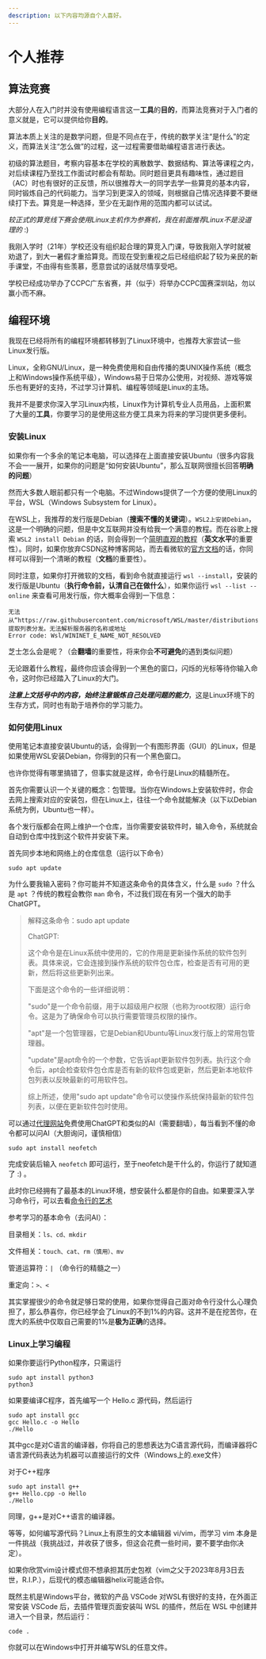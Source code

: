 ```yaml
---
description: 以下内容均源自个人喜好。
---
```


# 个人推荐

## 算法竞赛

大部分人在入门时并没有使用编程语言这一**工具**的**目的**，而算法竞赛对于入门者的意义就是，它可以提供给你**目的**。

算法本质上关注的是数学问题，但是不同点在于，传统的数学关注“是什么”的定义，而算法关注“怎么做”的过程，这一过程需要借助编程语言进行表达。

初级的算法题目，考察内容基本在学校的离散数学、数据结构、算法等课程之内，对后续课程乃至找工作面试时都会有帮助。同时题目更具有趣味性，通过题目（AC）时也有很好的正反馈，所以很推荐大一的同学去学一些算竞的基本内容，同时锻炼自己的代码能力。当学习到更深入的领域，则根据自己情况选择要不要继续打下去。算竞是一种选择，至少在无副作用的范围内都可以试试。

_较正式的算竞线下赛会使用Linux主机作为参赛机，我在前面推荐Linux不是没道理的_ :)

我刚入学时（21年）学校还没有组织起合理的算竞入门课，导致我刚入学时就被劝退了，到大一暑假才重拾算竞。而现在受到重视之后已经组织起了较为亲民的新手课堂，不由得有些羡慕，愿意尝试的话就尽情享受吧。

学校已经成功举办了CCPC广东省赛，并（似乎）将举办CCPC国赛深圳站，勿以赢小而不麻。

## 编程环境

我现在已经将所有的编程环境都转移到了Linux环境中，也推荐大家尝试一些Linux发行版。

Linux，全称GNU/Linux，是一种免费使用和自由传播的类UNIX操作系统（概念上和Windows操作系统平级），Windows易于日常办公使用，对视频、游戏等娱乐也有更好的支持，不过学习计算机、编程等领域是Linux的主场。

我并不是要求你深入学习Linux内核，Linux作为计算机专业人员用品，上面积累了大量的**工具**，你要学习的是使用这些方便工具来为将来的学习提供更多便利。

### 安装Linux

如果你有一个多余的笔记本电脑，可以选择在上面直接安装Ubuntu（很多内容我不会一一展开，如果你的问题是“如何安装Ubuntu”，那么互联网很擅长回答**明确的问题**）

然而大多数人眼前都只有一个电脑。不过Windows提供了一个方便的使用Linux的平台，WSL（Windows Subsystem for Linux）。

在WSL上，我推荐的发行版是Debian（**搜索不懂的关键词**）。`WSL2上安装Debian`，这是一个明确的问题，但是中文互联网并没有给我一个满意的教程。而在谷歌上搜索 `WSL2 install Debian` 的话，则会得到一个[简明直观的教程](https://www.linuxfordevices.com/tutorials/linux/install-debian-on-windows-wsl)（**英文水平**的重要性）。同时，如果你放弃CSDN这种博客网站，而去看微软的[官方文档](https://learn.microsoft.com/zh-cn/windows/wsl/install)的话，你同样可以得到一个清晰的教程（**文档**的重要性）。

同时注意，如果你打开微软的文档，看到命令就直接运行 `wsl --install`，安装的发行版是Ubuntu（**执行命令前，认清自己在做什么**），如果你运行 `wsl --list --online` 来查看可用发行版，你大概率会得到一下信息：

```shell
无法从“https://raw.githubusercontent.com/microsoft/WSL/master/distributions/DistributionInfo.json”中提取列表分发。无法解析服务器的名称或地址
Error code: Wsl/WININET_E_NAME_NOT_RESOLVED
```

芝士怎么会是呢？（会**翻墙**的重要性，将来你会**不可避免**的遇到类似问题）

无论跟着什么教程，最终你应该会得到一个黑色的窗口，闪烁的光标等待你输入命令，这时你已经踏入了Linux的大门。

_**注意上文括号中的内容，始终注意锻炼自己处理问题的能力**_，这是Linux环境下的生存方式，同时也有助于培养你的学习能力。

### 如何使用Linux

使用笔记本直接安装Ubuntu的话，会得到一个有图形界面（GUI）的Linux，但是如果使用WSL安装Debian，你得到的只有一个黑色窗口。

也许你觉得有哪里搞错了，但事实就是这样，命令行是Linux的精髓所在。

首先你需要认识一个关键的概念：包管理。当你在Windows上安装软件时，你会去网上搜索对应的安装包，但在Linux上，往往一个命令就能解决（以下以Debian系统为例，Ubuntu也一样）。

各个发行版都会在网上维护一个仓库，当你需要安装软件时，输入命令，系统就会自动到仓库中找到这个软件并安装下来。

首先同步本地和网络上的仓库信息（运行以下命令）

```shell
sudo apt update
```

为什么要我输入密码？你可能并不知道这条命令的具体含义，什么是 `sudo` ？什么是 `apt` ？传统的教程会教你 `man` 命令，不过我们现在有另一个强大的助手ChatGPT。

> 解释这条命令：sudo apt update
>
> ChatGPT:
>
> 这个命令是在Linux系统中使用的，它的作用是更新操作系统的软件包列表。具体来说，它会连接到操作系统的软件包仓库，检查是否有可用的更新，然后将这些更新列出来。
>
> 下面是这个命令的一些详细说明：
>
> "sudo"是一个命令前缀，用于以超级用户权限（也称为root权限）运行命令。这是为了确保命令可以执行需要管理员权限的操作。
>
> "apt"是一个包管理器，它是Debian和Ubuntu等Linux发行版上的常用包管理器。
>
> "update"是apt命令的一个参数，它告诉apt更新软件包列表。执行这个命令后，apt会检查软件包仓库是否有新的软件包或更新，然后更新本地软件包列表以反映最新的可用软件包。
>
> 综上所述，使用"sudo apt update"命令可以使操作系统保持最新的软件包列表，以便在更新软件包时使用。

可以通过[代理网站](https://poe.com/ChatGPT)免费使用ChatGPT和类似的AI（需要翻墙），每当看到不懂的命令都可以问AI（大胆询问，谨慎相信）

```shell
sudo apt install neofetch
```

完成安装后输入 `neofetch` 即可运行，至于neofetch是干什么的，你运行了就知道了 :) 。

此时你已经拥有了最基本的Linux环境，想安装什么都是你的自由。如果要深入学习命令行，可以去看[命令行的艺术](https://github.com/jlevy/the-art-of-command-line/blob/master/README-zh.md)

参考学习的基本命令（去问AI）：

目录相关：`ls、cd、mkdir`

文件相关：`touch、cat、rm（慎用）、mv`

管道运算符：`|` （命令行的精髓之一）

重定向：`>、<`

其实掌握很少的命令就足够日常的使用，如果你觉得自己面对命令行没什么心理负担了，那么恭喜你，你已经学会了Linux的不到1%的内容。这并不是在挖苦你，在庞大的系统中仅取自己需要的1%是**极为正确**的选择。

### Linux上学习编程

如果你要运行Python程序，只需运行

```shell
sudo apt install python3
python3
```

如果要编译C程序，首先编写一个 Hello.c 源代码，然后运行

```shell
sudo apt install gcc
gcc Hello.c -o Hello
./Hello
```

其中gcc是对C语言的编译器，你将自己的思想表达为C语言源代码，而编译器将C语言源代码表达为机器可以直接运行的文件（Windows上的.exe文件）

对于C++程序

```shell
sudo apt install g++
g++ Hello.cpp -o Hello
./Hello
```

同理，g++是对C++语言的编译器。

等等，如何编写源代码？Linux上有原生的文本编辑器 vi/vim，而学习 vim 本身是一件挑战（我挑战过，并收获了很多，但这会花费一些时间，要不要学由你决定）。

如果你欣赏vim设计模式但不想承担其历史包袱（vim之父于2023年8月3日去世，R.I.P.），后现代的模态编辑器helix可能适合你。

既然主机是Windows平台，微软的产品 VSCode 对WSL有很好的支持，在外面正常安装 VSCode 后，去插件管理页面安装叫 WSL 的插件，然后在 WSL 中创建并进入一个目录，然后运行：

```shell
code .
```

你就可以在Windows中打开并编写WSL的任意文件。

